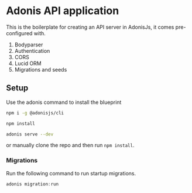 # Adonis API application

This is the boilerplate for creating an API server in AdonisJs, it comes pre-configured with.

1. Bodyparser
2. Authentication
3. CORS
4. Lucid ORM
5. Migrations and seeds

## Setup

Use the adonis command to install the blueprint

```bash
npm i -g @adonisjs/cli
```

```bash
npm install
```

```bash
adonis serve --dev
```

or manually clone the repo and then run `npm install`.


### Migrations

Run the following command to run startup migrations.

```js
adonis migration:run
```
